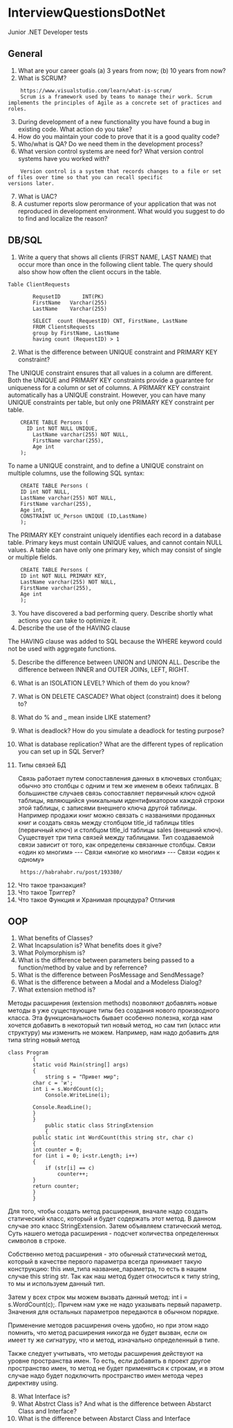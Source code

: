 # InterviewQuestionsDotNet
Junior .NET Developer tests

## General

1.	What are your career goals (а) 3 years from now; (b) 10 years from now?
2.	What is SCRUM?
```
	https://www.visualstudio.com/learn/what-is-scrum/
	Scrum is a framework used by teams to manage their work. Scrum implements the principles of Agile as a concrete set of practices and roles.
 ```

3.	During development of a new functionality you have found a bug in existing code. What action do you take?
4.	How do you maintain your code to prove that it is a good quality code?
5.	Who/what is QA? Do we need them in the development process?
6.	What version control systems are need for? What version control systems have you worked with?
```		
	Version control is a system that records changes to a file or set of files over time so that you can recall specific 				versions later.
```

7.	What is UAC?
8.	A custumer reports slow perormance of your application that was not reproduced in development environment. What would you suggest to do to find and localize the reason?

## DB/SQL

1.	Write a query that shows all clients (FIRST NAME, LAST NAME) that occur more than once in the following client table. The query should also show how often the client occurs in the table.
```
Table ClientRequests

		RequsetID   	INT(PK)
		FirstName	Varchar(255)		
		LastName 	Varchar(255)

		SELECT 	count (RequestID) CNT, FirstName, LastName  
		FROM ClientsRequests 
		group by FirstName, LastName
		having count (RequestID) > 1
```
2.	What is the difference between UNIQUE constraint and PRIMARY KEY constraint?

The UNIQUE constraint ensures that all values in a column are different. Both the UNIQUE and PRIMARY KEY constraints provide a guarantee for uniqueness for a column or set of columns. A PRIMARY KEY constraint automatically has a UNIQUE constraint. However, you can have many UNIQUE constraints per table, but only one PRIMARY KEY constraint per table.
```
	CREATE TABLE Persons (
  	  ID int NOT NULL UNIQUE,
    	LastName varchar(255) NOT NULL,
    	FirstName varchar(255),
    	Age int
	);
```
To name a UNIQUE constraint, and to define a UNIQUE constraint on multiple columns, use the following SQL syntax: 
```
	CREATE TABLE Persons (
    ID int NOT NULL,
    LastName varchar(255) NOT NULL,
    FirstName varchar(255),
    Age int,
    CONSTRAINT UC_Person UNIQUE (ID,LastName)
	);
```
The PRIMARY KEY constraint uniquely identifies each record in a database table. Primary keys must contain UNIQUE values, and cannot contain NULL values. A table can have only one primary key, which may consist of single or multiple fields.
```	
	CREATE TABLE Persons (
    ID int NOT NULL PRIMARY KEY,
    LastName varchar(255) NOT NULL,
    FirstName varchar(255),
    Age int
	);
```
3.	You have discovered a bad performing query. Describe shortly what actions you can take to optimize it.
4.	Describe the use of the HAVING clause

The HAVING clause was added to SQL because the WHERE keyword could not be used with aggregate functions.

5.	Describe the difference between UNION and UNION ALL. Describe the difference between INNER and OUTER JOINs, LEFT, RIGHT.
6.	What is an ISOLATION LEVEL? Which of them do you know?
7.	What is ON DELETE CASCADE? What object (constraint) does it belong to?
8.	What do % and _ mean inside LIKE statement?
9.	What is deadlock? How do you simulate a deadlock for testing purpose?
10.	What is database replication? What are the different types of replication you can set up in SQL Server?

11.	Типы связей БД

	Связь работает путем сопоставления данных в ключевых столбцах; обычно это столбцы с одним и тем же именем в обеих таблицах. В большинстве случаев связь сопоставляет первичный ключ одной таблицы, являющийся уникальным идентификатором каждой строки этой таблицы, с записями внешнего ключа другой таблицы. Например продажи книг можно связать с названиями проданных книг и создать связь между столбцом title_id таблицы titles (первичный ключ) и столбцом title_id таблицы sales (внешний ключ).
	Существует три типа связей между таблицами. Тип создаваемой связи зависит от того, как определены связанные столбцы. 
	Связи «один ко многим» --- Связи «многие ко многим» --- Связи «один к одному»
```
	https://habrahabr.ru/post/193380/
```
12.	Что такое транзакция?
13.	Что такое Триггер?
14.	Что такое Функция и Хранимая процедура? Отличия

## OOP

1.	What benefits of Classes?
2.	What Incapsulation is? What benefits does it give?
3.	What Polymorphism is?
4.	What is the difference between parameters being passed to a function/method by value and by referrence?
5.	What is the difference between PosMessage and SendMessage?
6.	What is the difference between a Modal and a Modeless Dialog?
7.	What extension method is? 

Методы расширения (extension methods) позволяют добавлять новые методы в уже существующие типы без создания нового производного класса. Эта функциональность бывает особенно полезна, когда нам хочется добавить в некоторый тип новый метод, но сам тип (класс или структуру) мы изменить не можем.
Например, нам надо добавить для типа string новый метод
```
class Program
		{
    	static void Main(string[] args)
    	{	
        	string s = "Привет мир";
        char c = 'и';
        int i = s.WordCount(c);
   			Console.WriteLine(i);
 
        Console.ReadLine();
    	}
		}
			public static class StringExtension
			{
    	public static int WordCount(this string str, char c)
    	{
        int counter = 0;
        for (int i = 0; i<str.Length; i++)
        {
            if (str[i] == c)
                counter++;
        }
        return counter;
    	}
		} 
```

Для того, чтобы создать метод расширения, вначале надо создать статический класс, который и будет содержать этот метод. В данном случае это класс StringExtension. Затем объявляем статический метод. Суть нашего метода расширения - подсчет количества определенных символов в строке.

Собственно метод расширения - это обычный статический метод, который в качестве первого параметра всегда принимает такую конструкцию: this имя_типа название_параметра, то есть в нашем случае this string str. Так как наш метод будет относиться к типу string, то мы и используем данный тип.

Затем у всех строк мы можем вызвать данный метод: int i = s.WordCount(c);. Причем нам уже не надо указывать первый параметр. Значения для остальных параметров передаются в обычном порядке.

Применение методов расширения очень удобно, но при этом надо помнить, что метод расширения никогда не будет вызван, если он имеет ту же сигнатуру, что и метод, изначально определенный в типе.

Также следует учитывать, что методы расширения действуют на уровне пространства имен. То есть, если добавить в проект другое пространство имен, то метод не будет применяться к строкам, и в этом случае надо будет подключить пространство имен метода через директиву using.

8.	What Interface is? 
9.	What Abstrct Class is? And what is the difference between Abstarct Class and Interface?
10.	What is the difference between Abstarct Class and Interface






